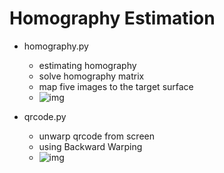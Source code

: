 # Homography Estimation

- homography.py
    - estimating homography
    - solve homography matrix
    - map five images to the target surface
    - ![img](https://github.com/w181496/homography/blob/master/homo.png)

- qrcode.py
    - unwarp qrcode from screen
    - using Backward Warping
    - ![img](https://github.com/w181496/homography/blob/master/recover.png)
